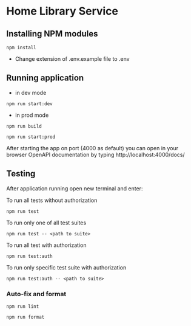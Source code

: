 # Home Library Service

## Installing NPM modules

```
npm install
```
- Change extension of .env.example file to .env 

## Running application
- in dev mode
```
npm run start:dev
```

- in prod mode
```
npm run build
```
```
npm run start:prod
```



After starting the app on port (4000 as default) you can open
in your browser OpenAPI documentation by typing http://localhost:4000/docs/

## Testing

After application running open new terminal and enter:

To run all tests without authorization

```
npm run test
```

To run only one of all test suites

```
npm run test -- <path to suite>
```

To run all test with authorization

```
npm run test:auth
```

To run only specific test suite with authorization

```
npm run test:auth -- <path to suite>
```

### Auto-fix and format

```
npm run lint
```

```
npm run format
```

